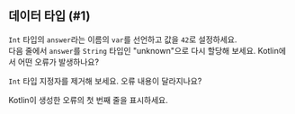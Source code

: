 ## 데이터 타입 (#1)

`Int` 타입의 `answer`라는 이름의 `var`를 선언하고 값을 `42`로 설정하세요.  
다음 줄에서 `answer`를 `String` 타입인 "unknown"으로 다시 할당해 보세요. Kotlin에서 어떤 오류가 발생하나요?

`Int` 타입 지정자를 제거해 보세요. 오류 내용이 달라지나요?

Kotlin이 생성한 오류의 첫 번째 줄을 표시하세요.